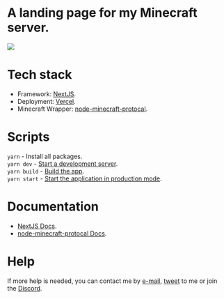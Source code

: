 # A landing page for my Minecraft server.
![](https://user-images.githubusercontent.com/59417077/193879013-7482f285-9d15-4279-a42a-7b620414e895.png)

# Tech stack
- Framework: [NextJS](https://nextjs.org/).
- Deployment: [Vercel](https://vercel.com/).
- Minecraft Wrapper: [node-minecraft-protocal](https://github.com/PrismarineJS/node-minecraft-protocol).

# Scripts
`yarn` - Install all packages.  
`yarn dev` - [Start a development server](https://nextjs.org/docs/api-reference/cli#development).  
`yarn build` - [Build the app](https://nextjs.org/docs/api-reference/cli#build).  
`yarn start` - [Start the application in production mode](https://nextjs.org/docs/api-reference/cli#production).

# Documentation
- [NextJS Docs](https://nextjs.org/docs/getting-started).
- [node-minecraft-protocal Docs](https://node-minecraft-protocol.prismarine.js.org/#/).

# Help
If more help is needed, you can contact me by [e-mail](https://tygr.dev/mail), [tweet](https://twitter.com/intent/tweet?text=%40tygerxqt) to me or join the [Discord](https://tygr.dev/discord).
